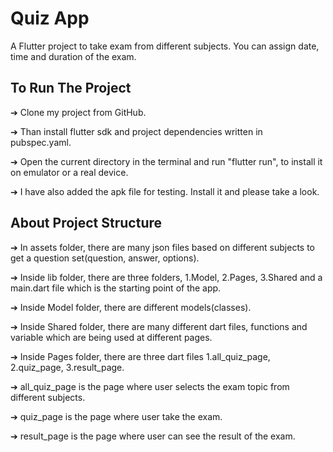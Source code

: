 # Quiz App

A Flutter project to take exam from different subjects. You can assign date, time and duration of the exam.

## To Run The Project 

➔ Clone my project from GitHub.

➔ Than install flutter sdk and project dependencies written in
pubspec.yaml.

➔ Open the current directory in the terminal and run "flutter run", to
install it on emulator or a real device.

➔ I have also added the apk file for testing. Install it and please take a look.

## About Project Structure

➔ In assets folder, there are many json files based on different subjects to get a question set(question, answer, options).

➔ Inside lib folder, there are three folders, 1.Model, 2.Pages, 3.Shared and a main.dart file which is the starting point of the app.

➔ Inside Model folder, there are different models(classes).

➔ Inside Shared folder, there are many different dart files, functions and variable which are being used at different pages.

➔ Inside Pages folder, there are three dart files 1.all_quiz_page, 2.quiz_page, 3.result_page.

➔ all_quiz_page is the page where user selects the exam topic from different subjects.

➔ quiz_page is the page where user take the exam.

➔ result_page is the page where user can see the result of the exam.
